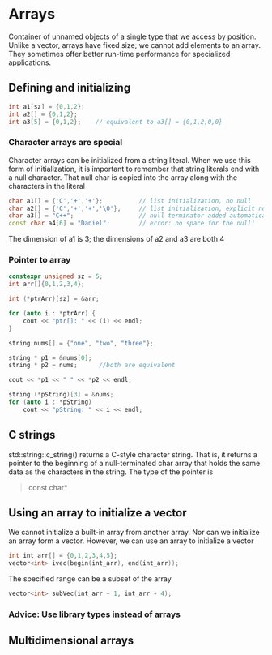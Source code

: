 # Arrays

Container of unnamed objects of a single type that we access by position. Unlike a vector, arrays have fixed size; we cannot add elements to an array. They sometimes offer better run-time performance for specialized applications.

## Defining and initializing

```cpp
int a1[sz] = {0,1,2};
int a2[] = {0,1,2};
int a3[5] = {0,1,2};    // equivalent to a3[] = {0,1,2,0,0}
```

### Character arrays are special

Character arrays can be initialized from a string literal. When we use this form of initialization, it is important to remember that string literals end with a null character. That null char is copied into the array along with the characters in the literal

```cpp
char a1[] = {'C','+','+'};          // list initialization, no null
char a2[] = {'C','+','+','\0'};     // list initialization, explicit null
char a3[] = "C++";                  // null terminator added automatically
const char a4[6] = "Daniel";        // error: no space for the null!
```

The dimension of a1 is 3; the dimensions of a2 and a3 are both 4

### Pointer to array
```cpp
constexpr unsigned sz = 5;
int arr[]{0,1,2,3,4};

int (*ptrArr)[sz] = &arr;

for (auto i : *ptrArr) {
    cout << "ptr[]: " << (i) << endl;
}

```

```cpp
string nums[] = {"one", "two", "three"};

string * p1 = &nums[0];
string * p2 = nums;      //both are equivalent

cout << *p1 << " " << *p2 << endl;

string (*pString)[3] = &nums;   
for (auto i : *pString)
    cout << "pString: " << i << endl; 
```

## C strings

std::string::c_string() returns a C-style character string. That is, it returns a pointer to the beginning of a null-terminated char array that holds the same data as the characters in the string.
The type of the pointer is 
> const char*

## Using an array to initialize a vector

We cannot initialize a built-in array from another array. Nor can we initialize an array form a vector. However, we can use an array to initialize a vector

```cpp
int int_arr[] = {0,1,2,3,4,5};
vector<int> ivec(begin(int_arr), end(int_arr));
```
The specified range can be a subset of the array
```cpp
vector<int> subVec(int_arr + 1, int_arr + 4);
```

### Advice: Use library types instead of arrays

## Multidimensional arrays
